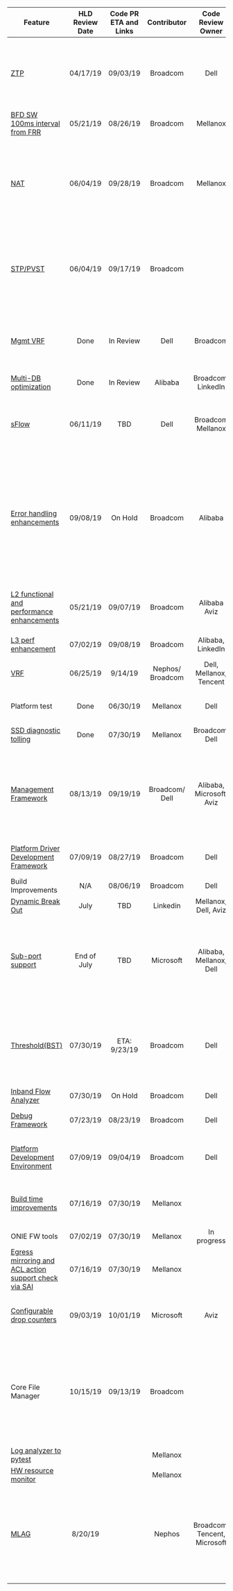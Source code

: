 <html>
<head>
</head>
<body>
<table style="width: 100%;">
    <thead>
        <tr>
            <th>Feature</th>
            <th>HLD Review Date</th>
            <th>Code PR ETA and Links</th>
            <th>Contributor</th>
            <th>Code Review Owner</th>
            <th>201911 Release</th>
            <th>PR Link &amp; Status of PR</th>
        </tr>
    </thead>
    <tbody>
        <tr>
            <td><a href="https://github.com/Azure/SONiC/blob/master/doc/ztp/ztp.md">ZTP</a></td>
            <td style="text-align: center;">04/17/19</td>
            <td style="text-align: center;">09/03/19</td>
            <td style="text-align: center;">Broadcom</td>
            <td style="text-align: center;">Dell</td>
            <td style="text-align: center;">Yes</td>
            <td><del><a href="https://github.com/Azure/sonic-buildimage/pull/3227">3227</a></del> - Merged
                <br /> <del><a href="https://github.com/Azure/sonic-buildimage/pull/3298">3298</a></del> - Merged
                <br /> <del><a href="https://github.com/Azure/sonic-swss/pull/1000">1000</a></del> - Merged
                <br /> <del><a href="https://github.com/Azure/sonic-buildimage/pull/3299">3299</a></del> - Merged
                <br /> <del><a href="https://github.com/Azure/sonic-ztp/pull/12">12</a></del> - Merged
                <br /> <a href="https://github.com/Azure/sonic-utilities/pull/599">599</a> - Write Access Approval Required &amp; BuildTestFails
                <br /> <del><a href="https://github.com/Azure/sonic-utilities/pull/715">715</a></del> - Merged</td>
        </tr>
        <tr>
            <td><a href="https://github.com/Azure/SONiC/pull/383">BFD SW 100ms interval from FRR</a></td>
            <td style="text-align: center;">05/21/19</td>
            <td style="text-align: center;">08/26/19</td>
            <td style="text-align: center;">Broadcom</td>
            <td style="text-align: center;">Mellanox</td>
            <td style="text-align: center;">Yes</td>
            <td><a href="https://github.com/Azure/sonic-buildimage/pull/3385">3385</a> - Closed <a href="https://github.com/Azure/sonic-buildimage/pull/3838">3838</a> - Changes Required</td>
        </tr>
        <tr>
            <td><a href="https://github.com/Azure/SONiC/pull/390">NAT</a></td>
            <td style="text-align: center;">06/04/19</td>
            <td style="text-align: center;">09/28/19</td>
            <td style="text-align: center;">Broadcom</td>
            <td style="text-align: center;">Mellanox</td>
            <td style="text-align: center;">&nbsp;</td>
            <td><a href="https://github.com/Azure/sonic-buildimage/pull/3494">3494</a> - ChangesApproved, but VsImageTestIssue
                <br /> <a href="https://github.com/Azure/sonic-swss/pull/1059">1059</a> - ChangesApproved, but VsTestFails<sup>[7]</sup>
                <br /> <a href="https://github.com/Azure/sonic-utilities/pull/645">645</a> - NotYetApproved &amp; BuildTestFails
                <br /> <a href="https://github.com/Azure/sonic-linux-kernel/pull/100">100 </a> - ChangesApproved, but NeedsConflictResolution
                <br /> <del><a href="https://github.com/Azure/sonic-swss-common/pull/304">304</a></del> - Merged
                <br /> <del><a href="https://github.com/Azure/sonic-sairedis/pull/519">519</a></del> - Merged</td>
        </tr>
        <tr>
            <td><a href="https://github.com/Azure/SONiC/pull/386">STP/PVST</a></td>
            <td style="text-align: center;">06/04/19</td>
            <td style="text-align: center;">09/17/19</td>
            <td style="text-align: center;">Broadcom</td>
            <td style="text-align: center;">&nbsp;</td>
            <td style="text-align: center;">&nbsp;</td>
            <td><a href="https://github.com/Azure/sonic-stp/pull/20">20</a> - MergePending
                <br /> <del><a href="https://github.com/Azure/sonic-swss-common/pull/305">305</a></del> - Merged
                <br /> <a href="https://github.com/Azure/sonic-swss/pull/1058">1058</a> - NotYetApproved &amp; VsTestFails
                <br /> <a href="https://github.com/Azure/sonic-utilities/pull/648">648</a> - ChangesApproved, but BuildTestFails
                <br /> <a href="https://github.com/Azure/sonic-buildimage/pull/3463">3463</a> - WriteAccessApprovalRequired &amp; BuildTest Fails.</td>
        </tr>
        <tr>
            <td><a href="https://github.com/Azure/sonic-utilities/pull/463/commits/d6d14929ef1f1d27f92e4bb5db30fba8b39dcfd4">Mgmt VRF</a></td>
            <td style="text-align: center;">Done</td>
            <td style="text-align: center;">In Review</td>
            <td style="text-align: center;">Dell</td>
            <td style="text-align: center;">Broadcom</td>
            <td style="text-align: center;">&nbsp;Yes</td>
            <td><del><a href="https://github.com/Azure/sonic-buildimage/pull/2585">2585</a></del> - Merged
                <br /> <del><a href="https://github.com/Azure/sonic-buildimage/pull/2608">2608</a></del> - Merged
                <br /> <del><a href="https://github.com/Azure/sonic-buildimage/pull/3204">3204</a></del> - Merged
                <br /> <del><a href="https://github.com/Azure/sonic-utilities/pull/463">463</a></del> - Merged
                <br /> <del><a href="https://github.com/Azure/sonic-utilities/pull/472">472</a></del> - Merged
                <br /> <del><a href="https://github.com/Azure/sonic-utilities/pull/627">627</a></del> - Merged
                <br /> <del><a href="https://github.com/Azure/sonic-buildimage/pull/3586">3586</a></del> - Merged</td>
        </tr>
        <tr>
            <td><a href="https://github.com/Azure/SONiC/blob/ed69d427dcf358299b2c1b812e59a1e26a4ef4a5/doc/database/multi_database_instances.md">Multi-DB optimization</a></td>
            <td style="text-align: center;">Done</td>
            <td style="text-align: center;">In Review</td>
            <td style="text-align: center;">Alibaba</td>
            <td style="text-align: center;">Broadcom, LinkedIn</td>
            <td style="text-align: center;">&nbsp;</td>
            <td><del><a href="https://github.com/Azure/sonic-py-swsssdk/pull/52">52</a></del> - Merged</td>
        </tr>
        <tr>
            <td><a href="https://github.com/Azure/SONiC/pull/389">sFlow</a></td>
            <td style="text-align: center;">06/11/19</td>
            <td style="text-align: center;">TBD</td>
            <td style="text-align: center;">Dell</td>
            <td style="text-align: center;">Broadcom Mellanox</td>
            <td style="text-align: center;">Yes</td>
            <td><del><a href="https://github.com/Azure/sonic-linux-kernel/pull/94">94</a></del> - Merged
                <br /> <del><a href="https://github.com/Azure/sonic-swss-common/pull/299">299</a></del> - Merged
                <br /> <del><a href="https://github.com/Azure/sonic-sairedis/pull/498">498</a></del> - Merged
                <br /> <del><a href="https://github.com/Azure/sonic-swss/pull/1012">1012</a></del> - Merged
                <br /> <del><a href="https://github.com/Azure/sonic-swss/pull/1011">1011</a></del> - Merged
                <br /> <del><a href="https://github.com/Azure/sonic-buildimage/pull/3251">3251</a></del> - Merged
                <br /> <del><a href="https://github.com/Azure/sonic-utilities/pull/592">592 </a></del> - Merged</td>
        </tr>
        <tr>
            <td><a href="https://github.com/Azure/SONiC/pull/391">Error handling enhancements</a></td>
            <td style="text-align: center;">09/08/19</td>
            <td style="text-align: center;">On Hold</td>
            <td style="text-align: center;">Broadcom</td>
            <td style="text-align: center;">Alibaba</td>
            <td style="text-align: center;">&nbsp;</td>
            <td><span class=""><strong>Framework</strong> <br /> <a href="https://github.com/Azure/sonic-swss-common/pull/309">309</a> - 1 Approved, 1 Change Requested , NeedsUpdate<br /> <a href="https://github.com/Azure/sonic-utilities/pull/666">666</a> - ReviewerNotAssigned <br /> <a href="https://github.com/Azure/sonic-swss/pull/1100">1100</a> - NotYetApproved &amp; BuildTestFails<br /> <a href="https://github.com/Azure/sonic-sairedis/pull/523">523</a> - ChangesRequested&amp; NeedsConflictResolution <br /> <strong>BGP</strong> <br /> <a href="https://github.com/Azure/sonic-buildimage/pull/3629">3629</a> - ReviewerNotAssigned <br /> <a href="https://github.com/Azure/sonic-utilities/pull/709">709</a> - ReviewPending &amp; BuildTestFails <br /> <a href="https://github.com/Azure/sonic-swss/pull/1101">1101</a> - ReviewerNotAssigned &amp; BuildTestFails </span></td>
        </tr>
        <tr>
            <td><a href="https://github.com/Azure/SONiC/pull/379">L2 functional and performance enhancements</a></td>
            <td style="text-align: center;">05/21/19</td>
            <td style="text-align: center;">09/07/19</td>
            <td style="text-align: center;">Broadcom</td>
            <td style="text-align: center;">Alibaba Aviz</td>
            <td style="text-align: center;">&nbsp;</td>
            <td><a href="https://github.com/Azure/sonic-swss/pull/885">885 </a> - ReviewPending &amp; Build test fails due to dependencies
                <br /> <del><a href="https://github.com/Azure/sonic-sairedis/pull/510">510 </a></del> - Merged
                <br /> <del><a href="https://github.com/Azure/sonic-swss-common/pull/303">303</a></del> - Merged
                <br /> <a href="https://github.com/Azure/sonic-utilities/pull/529">529</a> - 2 reviewers approved, 1 more review is pending</td>
        </tr>
        <tr>
            <td><a href="https://github.com/Azure/SONiC/pull/399">L3 perf enhancement</a></td>
            <td style="text-align: center;">07/02/19</td>
            <td style="text-align: center;">09/08/19</td>
            <td style="text-align: center;">Broadcom</td>
            <td style="text-align: center;">Alibaba, LinkedIn</td>
            <td style="text-align: center;">&nbsp;Yes</td>
            <td><del><a href="https://github.com/Azure/sonic-swss/pull/1048">1048</a></del> - Merged</td>
        </tr>
        <tr>
            <td><a href="https://github.com/Azure/SONiC/blob/master/doc/vrf/sonic-vrf-hld.md">VRF</a></td>
            <td style="text-align: center;">06/25/19</td>
            <td style="text-align: center;">9/14/19</td>
            <td style="text-align: center;">Nephos/ Broadcom</td>
            <td style="text-align: center;">Dell, Mellanox, Tencent</td>
            <td style="text-align: center;">Yes&nbsp;</td>
            <td><del><a href="https://github.com/Azure/sonic-buildimage/pull/3733">3733</a></del> - Merged
                <br /> <a href="https://github.com/Azure/sonic-buildimage/pull/3047">3047</a> - ChangeRequested
                <br /> <del><a href="https://github.com/Azure/sonic-swss/pull/943">943</a></del> - Merged
                <br /> <del><a href="https://github.com/Azure/sonic-mgmt/pull/1065">1065</a></del> - Merged</td>
        </tr>
        <tr>
            <td>Platform test</td>
            <td style="text-align: center;">Done</td>
            <td style="text-align: center;">06/30/19</td>
            <td style="text-align: center;">Mellanox</td>
            <td style="text-align: center;">Dell</td>
            <td style="text-align: center;">Yes&nbsp;</td>
            <td><del><a href="https://github.com/Azure/sonic-mgmt/pull/915">915</a></del> - Merged
                <br /> <del><a href="https://github.com/Azure/sonic-mgmt/pull/980">980</a></del> - Merged
                <br /> <del><a href="https://github.com/Azure/sonic-mgmt/pull/1079">1079</a></del> - Merged</td>
        </tr>
        <tr>
            <td><a href="https://github.com/Azure/SONiC/pull/378">SSD diagnostic tolling</a></td>
            <td style="text-align: center;">Done</td>
            <td style="text-align: center;">07/30/19</td>
            <td style="text-align: center;">Mellanox</td>
            <td style="text-align: center;">Broadcom, Dell</td>
            <td style="text-align: center;">Yes&nbsp;</td>
            <td><del><a href="https://github.com/Azure/sonic-utilities/pull/587">587</a></del> - Merged
                <br /> <del><a href="https://github.com/Azure/sonic-buildimage/pull/47">47</a></del> - Merged
                <br /> <del><a href="https://github.com/Azure/sonic-buildimage/pull/3218">3218</a></del> - Merged</td>
        </tr>
        <tr>
            <td><a href="https://github.com/Azure/SONiC/pull/436">Management Framework</a></td>
            <td style="text-align: center;">08/13/19</td>
            <td style="text-align: center;">09/19/19</td>
            <td style="text-align: center;">Broadcom/ Dell</td>
            <td style="text-align: center;">Alibaba, Microsoft, Aviz</td>
            <td style="text-align: center;">Yes&nbsp;</td>
            <td><a href="https://github.com/Azure/sonic-mgmt-framework/pull/18">18</a> - Approval &amp; Merge Pending
                <br /> <a href="https://github.com/Azure/sonic-telemetry/pull/23">23</a> - NotYetApproved , Build TestFails &amp; NeedsConflictResolution
                <br /> <a href="https://github.com/Azure/sonic-buildimage/pull/3488">3488</a> - WriteAccessApprovalRequired , VsImageTestFails &amp; NeedsConflictResolution
                <br /> <del><a href="https://github.com/Azure/sonic-utilities/pull/659">659</a></del> - Merged</td>
        </tr>
        <tr>
            <td><a href="https://github.com/Azure/SONiC/pull/406">Platform Driver Development Framework</a></td>
            <td style="text-align: center;">07/09/19</td>
            <td style="text-align: center;">08/27/19</td>
            <td style="text-align: center;">Broadcom</td>
            <td style="text-align: center;">Dell</td>
            <td style="text-align: center;">&nbsp;</td>
            <td><a href="https://github.com/Azure/sonic-buildimage/pull/3387">3387</a> - 1 approval done and 1 approval pending
                <br /> <del><a href="https://github.com/Azure/sonic-platform-common/pull/62">62</a></del> - Merged
                <br /> <del><a href="https://github.com/Azure/sonic-utilities/pull/624">624</a></del> - Merged</td>
        </tr>
        <tr>
            <td>Build Improvements</td>
            <td style="text-align: center;">N/A</td>
            <td style="text-align: center;">08/06/19</td>
            <td style="text-align: center;">Broadcom</td>
            <td style="text-align: center;">Dell</td>
            <td style="text-align: center;">&nbsp;</td>
            <td><a href="https://github.com/Azure/sonic-buildimage/pull/3292">3292</a> - Closed. New PR number is unknown</td>
        </tr>
        <tr>
            <td><a href="https://github.com/Azure/SONiC/pull/450">Dynamic Break Out</a></td>
            <td style="text-align: center;">July</td>
            <td style="text-align: center;">TBD</td>
            <td style="text-align: center;">Linkedin</td>
            <td style="text-align: center;">Mellanox, Dell, Aviz</td>
            <td style="text-align: center;">&nbsp;</td>
            <td>&nbsp;</td>
        </tr>
        <tr>
            <td><a href="https://github.com/Azure/SONiC/pull/420">Sub-port support</a></td>
            <td style="text-align: center;">End of July</td>
            <td style="text-align: center;">TBD</td>
            <td style="text-align: center;">Microsoft</td>
            <td style="text-align: center;">Alibaba, Mellanox, Dell</td>
            <td style="text-align: center;">Yes&nbsp;</td>
            <td><del><a href="https://github.com/opencomputeproject/SAI/pull/998">998</a></del> - Merged
                <br /> <del><a href="https://github.com/Azure/sonic-swss-common/pull/284">284</a></del> - Merged
                <br /> <del><a href="https://github.com/Azure/sonic-swss/pull/969">969</a></del> - Merged
                <br /> <del><a href="https://github.com/Azure/sonic-swss/pull/871">871</a></del> - Merged
                <br /> <del><a href="https://github.com/Azure/sonic-buildimage/pull/3412">3412</a></del> - Merged
                <br /> <del><a href="https://github.com/Azure/sonic-buildimage/pull/3422">3422</a></del> - Merged
                <br /> <del><a href="https://github.com/Azure/sonic-buildimage/pull/3413">3413</a></del> - Merged
                <br /> <del><a href="https://github.com/Azure/sonic-utilities/pull/638">638</a></del> - Merged
                <br /> <del><a href="https://github.com/Azure/sonic-utilities/pull/642">642</a></del> - Merged
                <br /> <del><a href="https://github.com/Azure/sonic-utilities/pull/651">651</a></del> - Merged</td>
        </tr>
        <tr>
            <td><a href="https://github.com/Azure/SONiC/pull/429">Threshold(BST)</a></td>
            <td style="text-align: center;">07/30/19</td>
            <td style="text-align: center;">ETA: 9/23/19</td>
            <td style="text-align: center;">Broadcom</td>
            <td style="text-align: center;">Dell</td>
            <td style="text-align: center;">&nbsp;</td>
            <td><a href="https://github.com/Azure/sonic-buildimage/pull/3501">3501</a> - 1 approval done, 1 change requested &amp; VsImageTestFails
                <br /> <a href="https://github.com/Azure/sonic-tam/pull/12">12</a> - MergePending
                <br /> <a href="https://github.com/Azure/sonic-swss/pull/1067">1067</a> - Approved, VsTestFails
                <br /> <a href="https://github.com/Azure/sonic-utilities/pull/665">665</a> - Approved but BuildTestFails
                <br /> <a href="https://github.com/Azure/sonic-swss-common/pull/310">310</a> - WriteAccessApprovalRequired</td>
        </tr>
        <tr>
            <td><a href="https://github.com/Azure/SONiC/pull/427">Inband Flow Analyzer</a></td>
            <td style="text-align: center;">07/30/19</td>
            <td style="text-align: center;">On Hold</td>
            <td style="text-align: center;">Broadcom</td>
            <td style="text-align: center;">Dell</td>
            <td style="text-align: center;">&nbsp;</td>
            <td>On Hold</td>
        </tr>
        <tr>
            <td><a href="https://github.com/Azure/SONiC/pull/398">Debug Framework</a></td>
            <td style="text-align: center;">07/23/19</td>
            <td style="text-align: center;">08/23/19</td>
            <td style="text-align: center;">Broadcom</td>
            <td style="text-align: center;">Dell</td>
            <td style="text-align: center;">&nbsp;</td>
            <td><a href="https://github.com/Azure/sonic-swss-common/pull/300">300</a> - ApprovalPending
                <br /> <a href="https://github.com/Azure/sonic-utilities/pull/618">618</a> - 1 approval done, 1 ChangePending.</td>
        </tr>
        <tr>
            <td><a href="https://github.com/Azure/SONiC/pull/407">Platform Development Environment</a></td>
            <td style="text-align: center;">07/09/19</td>
            <td style="text-align: center;">09/04/19</td>
            <td style="text-align: center;">Broadcom</td>
            <td style="text-align: center;">Dell</td>
            <td style="text-align: center;">&nbsp;</td>
            <td><del><a href="https://github.com/Azure/sonic-buildimage/pull/3408">3408</a></del> - Closed
                <br /> <del><a href="https://github.com/Azure/sonic-platform-pdk-pde/pull/27">27</a></del> - Closed
                <br /> <a href="https://github.com/Azure/sonic-buildimage/pull/3778">3778</a> - WriteAccessApprovalRequired
                <br /> <a href="https://github.com/Azure/sonic-platform-pdk-pde/pull/28">28</a> - MergePending</td>
        </tr>
        <tr>
            <td><a href="https://github.com/Azure/SONiC/pull/419">Build time improvements</a></td>
            <td style="text-align: center;">07/16/19</td>
            <td style="text-align: center;">07/30/19</td>
            <td style="text-align: center;">Mellanox</td>
            <td style="text-align: center;">&nbsp;</td>
            <td style="text-align: center;">Yes&nbsp;</td>
            <td><del><a href="https://github.com/Azure/sonic-swss/pull/911">911</a></del> - Merged
                <br /> <del><a href="https://github.com/Azure/sonic-swss-common/pull/280">280</a></del> - Merged
                <br /> <del><a href="https://github.com/Azure/sonic-sairedis/pull/461">461</a></del> - Merged
                <br /> <del><a href="https://github.com/Azure/sonic-buildimage/pull/3048">3048</a></del> - Merged
                <br /> <del><a href="https://github.com/Azure/sonic-buildimage/pull/3049">3049</a></del> - Merged</td>
        </tr>
        <tr>
            <td>ONIE FW tools</td>
            <td style="text-align: center;">07/02/19</td>
            <td style="text-align: center;">07/30/19</td>
            <td style="text-align: center;">Mellanox</td>
            <td style="text-align: center;">In progress</td>
            <td style="text-align: center;">&nbsp;</td>
            <td>&nbsp;</td>
        </tr>
        <tr>
            <td><a href="https://github.com/Azure/SONiC/pull/411">Egress mirroring and ACL action support check via SAI</a></td>
            <td style="text-align: center;">07/16/19</td>
            <td style="text-align: center;">07/30/19</td>
            <td style="text-align: center;">Mellanox</td>
            <td style="text-align: center;">&nbsp;</td>
            <td style="text-align: center;">Yes&nbsp;</td>
            <td><del><a href="https://github.com/Azure/sonic-swss/pull/963">963</a></del> - Merged
                <br /> <del><a href="https://github.com/Azure/sonic-swss/pull/1019">1019</a></del> - Merged
                <br /> <del><a href="https://github.com/Azure/sonic-utilities/pull/575">575</a></del> - Merged
                <br /> <del><a href="https://github.com/Azure/sonic-sairedis/pull/481">481</a></del> - Merged</td>
        </tr>
        <tr>
            <td><a href="https://github.com/Azure/SONiC/pull/434">Configurable drop counters</a></td>
            <td style="text-align: center;">09/03/19</td>
            <td style="text-align: center;">10/01/19</td>
            <td style="text-align: center;">Microsoft</td>
            <td style="text-align: center;">Aviz</td>
            <td style="text-align: center;">Yes&nbsp;</td>
            <td><del><a href="https://github.com/Azure/sonic-swss-common/pull/308">308</a></del> - Merged
                <br /> <del><a href="https://github.com/Azure/sonic-sairedis/pull/520">520</a></del> - Merged
                <br /> <del><a href="https://github.com/Azure/sonic-swss/pull/1075">1075</a></del> - Merged
                <br /> <del><a href="https://github.com/Azure/sonic-swss/pull/1093">1093</a></del> - Merged
                <br /> <del><a href="https://github.com/Azure/sonic-utilities/pull/688">688</a></del> - Merged</td>
        </tr>
        <tr>
            <td>Core File Manager</td>
            <td style="text-align: center;">10/15/19</td>
            <td style="text-align: center;">09/13/19</td>
            <td style="text-align: center;">Broadcom</td>
            <td style="text-align: center;">&nbsp;</td>
            <td style="text-align: center;">&nbsp;</td>
            <td><a href="https://github.com/Azure/sonic-buildimage/pull/3447">3447</a> - ReviewerNotAssigned, BuildTestFails &amp; NeedsConflictResolution
                <br /> <a href="https://github.com/Azure/sonic-utilities/pull/643">643</a> - ReviewPending, BuildTestFails &amp; NeedsConflictResolution
                <br /> <a href="https://github.com/Azure/sonic-buildimage/pull/3499">3499</a> - 1 review done and 1 other review requested, BuildTestFails &amp; NeedsConflictResolution <a href="https://github.com/Azure/sonic-utilities/pull/663">663</a> - ReviewPending</td>
        </tr>
        <tr>
            <td><a href="https://github.com/Azure/SONiC/pull/421">Log analyzer to pytest</a></td>
            <td style="text-align: center;">&nbsp;</td>
            <td style="text-align: center;">&nbsp;</td>
            <td style="text-align: center;">Mellanox</td>
            <td style="text-align: center;">&nbsp;</td>
            <td style="text-align: center;">Yes&nbsp;</td>
            <td><del><a href="https://github.com/Azure/sonic-mgmt/pull/1048">1048</a></del> - Merged</td>
        </tr>
        <tr>
            <td><a href="https://github.com/Azure/SONiC/pull/439">HW resource monitor</a></td>
            <td style="text-align: center;">&nbsp;</td>
            <td style="text-align: center;">&nbsp;</td>
            <td style="text-align: center;">Mellanox</td>
            <td style="text-align: center;">&nbsp;</td>
            <td style="text-align: center;">Yes&nbsp;</td>
            <td><del><a href="https://github.com/Azure/sonic-mgmt/pull/1121">1121</a></del> - Merged</td>
        </tr>
        <tr>
            <td><a href="https://github.com/Azure/SONiC/pull/325">MLAG</a></td>
            <td style="text-align: center;">8/20/19</td>
            <td style="text-align: center;">&nbsp;</td>
            <td style="text-align: center;">Nephos</td>
            <td style="text-align: center;">Broadcom, Tencent, Microsoft</td>
            <td style="text-align: center;">&nbsp;</td>
            <td><a href="https://github.com/Azure/sonic-buildimage/pull/2514">2514</a> - WriteAccessApprovalRequired
                <br /> <del><a href="https://github.com/Azure/sonic-swss/pull/1003">1003</a></del> - Merged
                <br /> <del><a href="https://github.com/Azure/sonic-swss/pull/877">877</a></del> - Merged
                <br /> <a href="https://github.com/Azure/sonic-swss/pull/814">814</a> - MergePending
                <br /> <a href="https://github.com/Azure/sonic-swss/pull/811">811</a> - MergePending
                <br /> <a href="https://github.com/Azure/sonic-swss/pull/810">810</a> - MergePending
                <br /> <del><a href="https://github.com/Azure/sonic-swss/pull/809">809</a></del> - Merged
                <br /> <del><a href="https://github.com/Azure/sonic-swss-common/pull/275">275</a></del> - Merged
                <br /> <a href="https://github.com/Azure/sonic-utilities/pull/453">453</a> - ApprovalPending &amp; BuildTestFails</td>
        </tr>
    </tbody>
</table>
</body>
</html>
